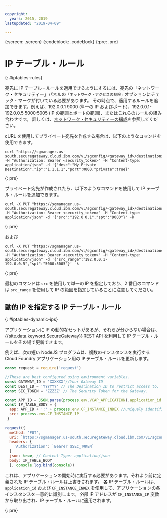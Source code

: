 ```yaml
---

copyright:
  years: 2015, 2019
lastupdated: "2019-04-09"

---
```

{:screen: .screen}
{:codeblock: .codeblock}
{:pre: .pre}

# IP テーブル・ルール
{: #iptables-rules}

宛先に IP テーブル・ルールを適用できるようにするには、宛先の「ネットワーク・セキュリティー」パネルの`「ネットワーク・アクセスの制限」`オプションにチェック・マークが付いている必要があります。  その時点で、適用するルールを追加できます。例えば、192.0.0.1 9000 (単一の IP およびポート)、192.0.0.1-192.0.0.5 5000:5005 (IP の範囲とポートの範囲)、またはこれらのルールの組み合わせです。 詳しくは、[ネットワーク・セキュリティーの構成](/docs/services/SecureGateway?topic=securegateway-add-dest#dest-network-security)を参照してください。

cURL を使用してプライベート宛先を作成する場合は、以下のようなコマンドを使用できます。

```
curl "https://sgmanager.us-south.securegateway.cloud.ibm.com/v1/sgconfig/<gateway_id>/destinations" -H "Authorization: Bearer <security_token>" -H "Content-type: application/json" -d '{"desc":"My Private Destination","ip":"1.1.1.1","port":8000,"private":true}'
```
{: pre}

プライベート宛先が作成されたら、以下のようなコマンドを使用して IP テーブル・ルールを追加できます。

```
curl -X PUT "https://sgmanager.us-south.securegateway.cloud.ibm.com/v1/sgconfig/<gateway_id>/destinations/<destination_id>/ipTableRule" -H "Authorization: Bearer <security_token>" -H "Content-type: application/json" -d '{"src":"192.0.0.1","spt":"9000"}' -k
```
{: pre}

および

```
curl -X PUT "https://sgmanager.us-south.securegateway.cloud.ibm.com/v1/sgconfig/<gateway_id>/destinations/<destination_id>/ipTableRule" -H "Authorization: Bearer <security_token>" -H "Content-type: application/json" -d '{"src_range":"192.0.0.1-192.0.0.5","spt":"5000:5005"}' -k
```
{: pre}

最初のコマンドは `src` を使用して単一の IP を指定しており、2 番目のコマンドは `src_range` を使用して IP の範囲を指定していることに注意してください。

## 動的 IP を指定する IP テーブル・ルール
{: #iptables-dynamic-ips}

アプリケーションに IP の動的なセットがあるが、それらが分からない場合は、{{site.data.keyword.SecureGateway}} REST API を利用して IP テーブル・ルールをその場で更新できます。

例えば、次の短い NodeJS プログラムは、複数のインスタンスを実行する Cloud Foundry アプリケーション用の IP テーブル・ルールを更新します。

```javascript
const request = require('request')

//These are best configured using environment variables.
const GATEWAY_ID = 'XXXXXX'//Your Gateway ID
const DEST_ID = 'YYYYYY' // The Destination ID to restrict access to.
const SEC_TOKEN = 'ZZZZZ' // The Security Token for the Gateway.

const APP_ID = JSON.parse(process.env.VCAP_APPLICATION).application_id
const IP_TABLE_BODY = {
  app: APP_ID + ':' + process.env.CF_INSTANCE_INDEX //uniquely identifies the app and instance for ip table rule.
  src: process.env.CF_INSTANCE_IP 
 }
 
request({
  method: 'PUT',
  uri: `https://sgmanager.us-south.securegateway.cloud.ibm.com/v1/sgconfig/$GATEWAY_ID/destinations/$DEST_ID/ipTableRule`
  headers: {
    'Authorization': `Bearer $SEC_TOKEN`
  }
  json: true, // Content-Type: application/json
  body: IP_TABLE_BODY
  }, console.log.bind(console)) 
```

これは、アプリケーションの開始時に実行する必要があります。それより前に定義された IP テーブル・ルールは上書きされます。 各 IP テーブル・ルールは、`application_id` および `CF_INSTANCE_INDEX` を使用して、アプリケーションの各インスタンスを一意的に識別します。 外部 IP アドレスが `CF_INSTANCE_IP` 変数から取り出され、IP テーブル・ルールに適用されます。


{: pre}
